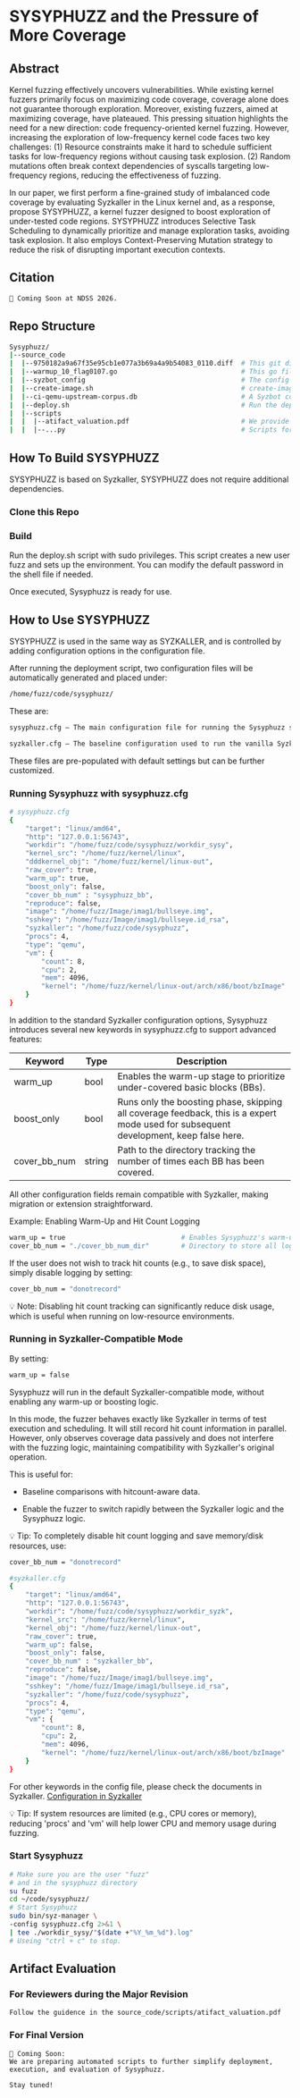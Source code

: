 # SYSYPHUZZ and the Pressure of More Coverage

## Abstract
Kernel fuzzing effectively uncovers vulnerabilities. While existing kernel fuzzers primarily focus on maximizing code coverage, coverage alone does not guarantee thorough exploration. Moreover, existing fuzzers, aimed at maximizing coverage, have plateaued. This pressing situation highlights the need for a new direction: code frequency-oriented kernel fuzzing. However, increasing the exploration of low-frequency kernel code faces two key challenges: (1) Resource constraints make it hard to schedule sufficient tasks for low-frequency regions without causing task explosion. (2) Random mutations often break context dependencies of syscalls targeting low-frequency regions, reducing the effectiveness of fuzzing.

In our paper, we first perform a fine-grained study of imbalanced code coverage by evaluating Syzkaller in the Linux kernel and, as a response, propose SYSYPHUZZ, a kernel fuzzer designed to boost exploration of under-tested code regions. SYSYPHUZZ introduces Selective Task Scheduling to dynamically prioritize and manage exploration tasks, avoiding task explosion. It also employs Context-Preserving Mutation strategy to reduce the risk of disrupting important execution contexts.

## Citation
```bash
🚀 Coming Soon at NDSS 2026.
```

## Repo Structure
```bash
Sysyphuzz/
|--source_code
|  |--9750182a9a67f35e95cb1e077a3b69a4a9b54083_0110.diff  # This git diff file contains the changes needed to modify Syzkaller (commit: 9750182) to Sysyphuzz.
|  |--warmup_10_flag0107.go                               # This go file implements the essential components required to run Sysyphuzz.
|  |--syzbot_config                                       # The config file using for compileing the Linux kernel. (version: Linux/x86_64 6.12.0-rc6)
|  |--create-image.sh                                     # create-image.sh creates a minimal Debian Linux image suitable for syzkaller.
|  |--ci-qemu-upstream-corpus.db                          # A Syzbot corpus captured on November 13, 2024.
|  |--deploy.sh                                           # Run the deploy.sh script with sudo privileges. This script creates a new user fuzz and sets up the environment.
|  |--scripts
|  |  |--atifact_valuation.pdf                            # We provide this appendix to support artifact evaluation and facilitate smooth reproduction of our results.
|  |  |--...py                                            # Scripts for generating data used in the paper.
```

## How To Build SYSYPHUZZ

SYSYPHUZZ is based on Syzkaller, SYSYPHUZZ does not require additional dependencies.
### Clone this Repo
### Build 
Run the deploy.sh script with sudo privileges.
This script creates a new user fuzz and sets up the environment. 
You can modify the default password in the shell file if needed. 

Once executed, Sysyphuzz is ready for use.

## How to Use SYSYPHUZZ

SYSYPHUZZ is used in the same way as SYZKALLER, and is controlled by adding configuration options in the configuration file.

After running the deployment script,
two configuration files will be automatically generated and placed under:
```bash
/home/fuzz/code/sysyphuzz/
```

These are:
```bash
sysyphuzz.cfg – The main configuration file for running the Sysyphuzz system.

syzkaller.cfg – The baseline configuration used to run the vanilla Syzkaller fuzzer for comparison purposes.
```

These files are pre-populated with default settings but can be further customized.

### Running Sysyphuzz with sysyphuzz.cfg
```bash
# sysyphuzz.cfg
{
    "target": "linux/amd64",
    "http": "127.0.0.1:56743",
    "workdir": "/home/fuzz/code/sysyphuzz/workdir_sysy",
    "kernel_src": "/home/fuzz/kernel/linux",
    "dddkernel_obj": "/home/fuzz/kernel/linux-out",
    "raw_cover": true,
    "warm_up": true,
    "boost_only": false,
    "cover_bb_num" : "sysyphuzz_bb",
    "reproduce": false,
    "image": "/home/fuzz/Image/imag1/bullseye.img",
    "sshkey": "/home/fuzz/Image/imag1/bullseye.id_rsa",
    "syzkaller": "/home/fuzz/code/sysyphuzz",
    "procs": 4,
    "type": "qemu",
    "vm": {
        "count": 8,
        "cpu": 2,
        "mem": 4096,
        "kernel": "/home/fuzz/kernel/linux-out/arch/x86/boot/bzImage"
    }
}
```

In addition to the standard Syzkaller configuration options, Sysyphuzz introduces several new keywords in sysyphuzz.cfg to support advanced features:

|Keyword | Type | Description|
|---|---|---|
|warm_up | bool | Enables the warm-up stage to prioritize under-covered basic blocks (BBs).
|boost_only	| bool | Runs only the boosting phase, skipping all coverage feedback, this is a expert mode used for subsequent development, keep false here.
|cover_bb_num | string | Path to the directory tracking the number of times each BB has been covered.

All other configuration fields remain compatible with Syzkaller, making migration or extension straightforward.

Example: Enabling Warm-Up and Hit Count Logging
```bash
warm_up = true                             # Enables Sysyphuzz's warm-up mode to focus on under-covered BBs.
cover_bb_num = "./cover_bb_num_dir"        # Directory to store all log files tracking BB hit counts.
```

If the user does not wish to track hit counts (e.g., to save disk space), simply disable logging by setting:
```bash
cover_bb_num = "donotrecord"
```

💡 Note: Disabling hit count tracking can significantly reduce disk usage, which is useful when running on low-resource environments.

### Running in Syzkaller-Compatible Mode

By setting:
```bash
warm_up = false
```

Sysyphuzz will run in the default Syzkaller-compatible mode, without enabling any warm-up or boosting logic.

In this mode, the fuzzer behaves exactly like Syzkaller in terms of test execution and scheduling.
It will still record hit count information in parallel.
However, only observes coverage data passively and does not interfere with the fuzzing logic, maintaining compatibility with Syzkaller's original operation.

This is useful for:

* Baseline comparisons with hitcount-aware data.

* Enable the fuzzer to switch rapidly between the Syzkaller logic and the Sysyphuzz logic.

💡 Tip: To completely disable hit count logging and save memory/disk resources, use:

```bash
cover_bb_num = "donotrecord"
```

```bash
#syzkaller.cfg
{
    "target": "linux/amd64",
    "http": "127.0.0.1:56743",
    "workdir": "/home/fuzz/code/sysyphuzz/workdir_syzk",
    "kernel_src": "/home/fuzz/kernel/linux",
    "kernel_obj": "/home/fuzz/kernel/linux-out",
    "raw_cover": true,
    "warm_up": false,
    "boost_only": false,
    "cover_bb_num" : "syzkaller_bb",
    "reproduce": false,
    "image": "/home/fuzz/Image/imag1/bullseye.img",
    "sshkey": "/home/fuzz/Image/imag1/bullseye.id_rsa",
    "syzkaller": "/home/fuzz/code/sysyphuzz",
    "procs": 4,
    "type": "qemu",
    "vm": {
        "count": 8,
        "cpu": 2,
        "mem": 4096,
        "kernel": "/home/fuzz/kernel/linux-out/arch/x86/boot/bzImage"
    }
}
```

For other keywords in the config file, please check the documents in Syzkaller.
[Configuration in Syzkaller](https://github.com/google/syzkaller/blob/master/docs/configuration.md)

💡 Tip: If system resources are limited (e.g., CPU cores or memory), reducing 'procs' and 'vm'  will help lower CPU and memory usage during fuzzing.

### Start Sysyphuzz
```bash
# Make sure you are the user "fuzz"
# and in the sysyphuzz directory
su fuzz
cd ~/code/sysyphuzz/
# Start Sysyphuzz
sudo bin/syz-manager \
-config sysyphuzz.cfg 2>&1 \
| tee ./workdir_sysy/"$(date +"%Y_%m_%d").log"
# Useing "ctrl + c" to stop.
```

## Artifact Evaluation

### For Reviewers during the Major Revision
	Follow the guidence in the source_code/scripts/atifact_valuation.pdf
### For Final Version
    🚧 Coming Soon:
	We are preparing automated scripts to further simplify deployment, execution, and evaluation of Sysyphuzz.

	Stay tuned!
